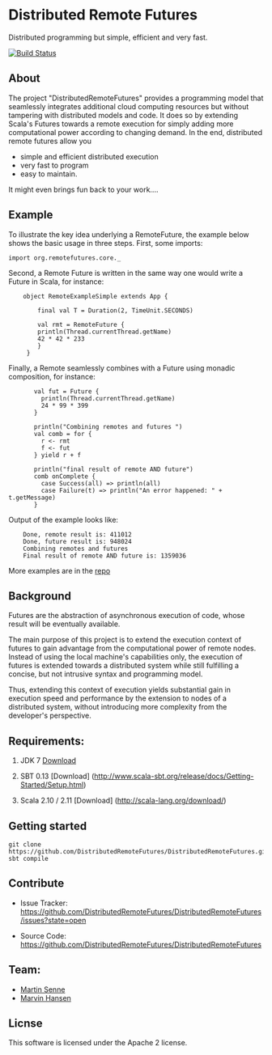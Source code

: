 # Distributed Remote Futures

Distributed programming but simple, efficient and very fast.

<!-- [![Build Status](https://secure.travis-ci.org/scala/async.png)](http://travis-ci.org/scala/async) -->
[![Build Status](https://travis-ci.org/DistributedRemoteFutures/DistributedRemoteFutures.svg?branch=master)](https://travis-ci.org/DistributedRemoteFutures/DistributedRemoteFutures)


## About


The project "DistributedRemoteFutures" provides a programming model that seamlessly integrates additional cloud computing resources
but without tampering with distributed models and code. It does so by extending Scala's Futures towards a remote execution for simply
adding more computational power according to changing demand. In the end, distributed remote futures allow you
- simple and efficient distributed execution
- very fast to program
- easy to maintain.

It might even brings fun back to your work....

## Example

To illustrate the key idea underlying a RemoteFuture, the example below
shows the basic usage in three steps. First, some imports:

    import org.remotefutures.core._

Second, a Remote Future is written in the same way one would write a Future in Scala,
for instance:

        object RemoteExampleSimple extends App {

            final val T = Duration(2, TimeUnit.SECONDS)

            val rmt = RemoteFuture {
            println(Thread.currentThread.getName)
            42 * 42 * 233
            }
         }

 Finally, a Remote seamlessly combines with a Future using monadic composition, for instance:

           val fut = Future {
             println(Thread.currentThread.getName)
             24 * 99 * 399
           }

           println("Combining remotes and futures ")
           val comb = for {
             r <- rmt
             f <- fut
           } yield r + f

           println("final result of remote AND future")
           comb onComplete {
             case Success(all) => println(all)
             case Failure(t) => println("An error happened: " + t.getMessage)
           }

 Output of the example looks like:

        Done, remote result is: 411012
        Done, future result is: 948024
        Combining remotes and futures
        Final result of remote AND future is: 1359036


More examples are in the [repo](https://github.com/DistributedRemoteFutures/DistributedRemoteFutures/tree/master/src/main/scala/org/remotefutures/examples)



## Background

Futures are the abstraction of asynchronous execution of code, whose result will be eventually available.

The main purpose of this project is to extend the execution context of futures to gain advantage from the computational power of remote nodes.
Instead of using the local machine's capabilities only, the execution of futures is extended towards a distributed system
while still fulfilling a concise, but not intrusive syntax and programming model.

Thus, extending this context of execution yields substantial gain in execution speed and performance
by the extension to nodes of a distributed system, without introducing more complexity from the developer's perspective.


Requirements:
--------

1) JDK 7 [Download](http://www.oracle.com/technetwork/java/javase/downloads/jdk7-downloads-1880260.html)

2) SBT 0.13 [Download] (http://www.scala-sbt.org/release/docs/Getting-Started/Setup.html)

3) Scala 2.10 / 2.11 [Download] (http://scala-lang.org/download/)



## Getting started

    git clone https://github.com/DistributedRemoteFutures/DistributedRemoteFutures.git
    sbt compile


## Contribute
- Issue Tracker: https://github.com/DistributedRemoteFutures/DistributedRemoteFutures/issues?state=open

- Source Code: https://github.com/DistributedRemoteFutures/DistributedRemoteFutures


## Team:
* [Martin Senne](https://github.com/MartinSenne/)
* [Marvin Hansen](https://github.com/marvin-hansen)


## Licnse

This software is licensed under the Apache 2 license.


